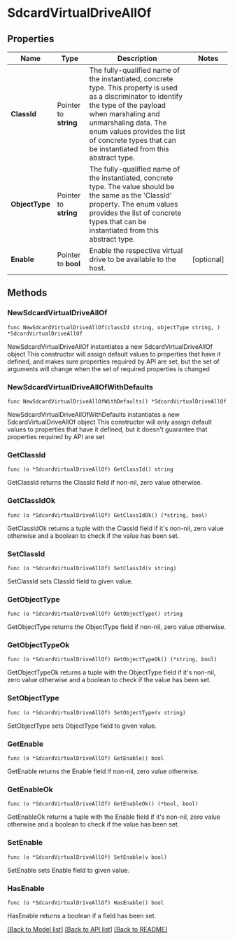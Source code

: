 # SdcardVirtualDriveAllOf

## Properties

Name | Type | Description | Notes
------------ | ------------- | ------------- | -------------
**ClassId** | Pointer to **string** | The fully-qualified name of the instantiated, concrete type. This property is used as a discriminator to identify the type of the payload when marshaling and unmarshaling data. The enum values provides the list of concrete types that can be instantiated from this abstract type. | 
**ObjectType** | Pointer to **string** | The fully-qualified name of the instantiated, concrete type. The value should be the same as the &#39;ClassId&#39; property. The enum values provides the list of concrete types that can be instantiated from this abstract type. | 
**Enable** | Pointer to **bool** | Enable the respective virtual drive to be available to the host. | [optional] 

## Methods

### NewSdcardVirtualDriveAllOf

`func NewSdcardVirtualDriveAllOf(classId string, objectType string, ) *SdcardVirtualDriveAllOf`

NewSdcardVirtualDriveAllOf instantiates a new SdcardVirtualDriveAllOf object
This constructor will assign default values to properties that have it defined,
and makes sure properties required by API are set, but the set of arguments
will change when the set of required properties is changed

### NewSdcardVirtualDriveAllOfWithDefaults

`func NewSdcardVirtualDriveAllOfWithDefaults() *SdcardVirtualDriveAllOf`

NewSdcardVirtualDriveAllOfWithDefaults instantiates a new SdcardVirtualDriveAllOf object
This constructor will only assign default values to properties that have it defined,
but it doesn't guarantee that properties required by API are set

### GetClassId

`func (o *SdcardVirtualDriveAllOf) GetClassId() string`

GetClassId returns the ClassId field if non-nil, zero value otherwise.

### GetClassIdOk

`func (o *SdcardVirtualDriveAllOf) GetClassIdOk() (*string, bool)`

GetClassIdOk returns a tuple with the ClassId field if it's non-nil, zero value otherwise
and a boolean to check if the value has been set.

### SetClassId

`func (o *SdcardVirtualDriveAllOf) SetClassId(v string)`

SetClassId sets ClassId field to given value.


### GetObjectType

`func (o *SdcardVirtualDriveAllOf) GetObjectType() string`

GetObjectType returns the ObjectType field if non-nil, zero value otherwise.

### GetObjectTypeOk

`func (o *SdcardVirtualDriveAllOf) GetObjectTypeOk() (*string, bool)`

GetObjectTypeOk returns a tuple with the ObjectType field if it's non-nil, zero value otherwise
and a boolean to check if the value has been set.

### SetObjectType

`func (o *SdcardVirtualDriveAllOf) SetObjectType(v string)`

SetObjectType sets ObjectType field to given value.


### GetEnable

`func (o *SdcardVirtualDriveAllOf) GetEnable() bool`

GetEnable returns the Enable field if non-nil, zero value otherwise.

### GetEnableOk

`func (o *SdcardVirtualDriveAllOf) GetEnableOk() (*bool, bool)`

GetEnableOk returns a tuple with the Enable field if it's non-nil, zero value otherwise
and a boolean to check if the value has been set.

### SetEnable

`func (o *SdcardVirtualDriveAllOf) SetEnable(v bool)`

SetEnable sets Enable field to given value.

### HasEnable

`func (o *SdcardVirtualDriveAllOf) HasEnable() bool`

HasEnable returns a boolean if a field has been set.


[[Back to Model list]](../README.md#documentation-for-models) [[Back to API list]](../README.md#documentation-for-api-endpoints) [[Back to README]](../README.md)


